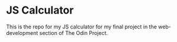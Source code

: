 # JS Calculator

This is the repo for my JS calculator for my final project in the web-development section of The Odin Project.